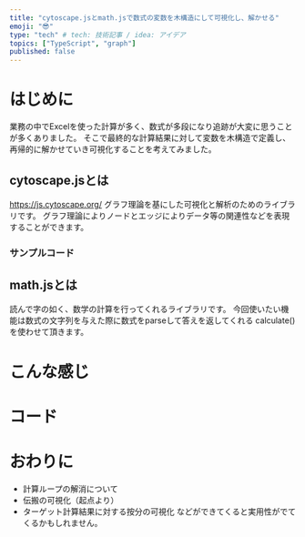 ```yaml
---
title: "cytoscape.jsとmath.jsで数式の変数を木構造にして可視化し、解かせる"
emoji: "😎"
type: "tech" # tech: 技術記事 / idea: アイデア
topics: ["TypeScript", "graph"]
published: false
---
```


# はじめに
業務の中でExcelを使った計算が多く、数式が多段になり追跡が大変に思うことが多くありました。
そこで最終的な計算結果に対して変数を木構造で定義し、再帰的に解かせていき可視化することを考えてみました。

## cytoscape.jsとは
https://js.cytoscape.org/
グラフ理論を基にした可視化と解析のためのライブラリです。
グラフ理論によりノードとエッジによりデータ等の関連性などを表現することができます。

### サンプルコード


## math.jsとは
読んで字の如く、数学の計算を行ってくれるライブラリです。
今回使いたい機能は数式の文字列を与えた際に数式をparseして答えを返してくれる
calculate()を使わせて頂きます。

# こんな感じ
# コード
# おわりに
* 計算ループの解消について
* 伝搬の可視化（起点より）
* ターゲット計算結果に対する按分の可視化
などができてくると実用性がでてくるかもしれません。
